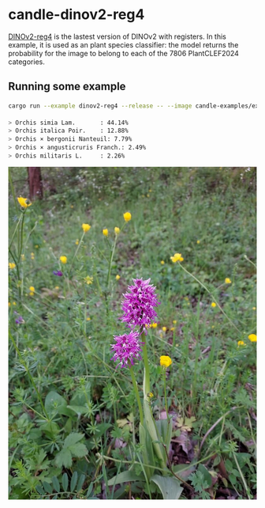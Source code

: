 # candle-dinov2-reg4

[DINOv2-reg4](https://arxiv.org/abs/2309.16588) is the lastest version of DINOv2 with registers.
In this example, it is used as an plant species classifier: the model returns the
probability for the image to belong to each of the 7806 PlantCLEF2024 categories.

## Running some example

```bash
cargo run --example dinov2-reg4 --release -- --image candle-examples/examples/dinov2-reg4/bd2d3830ac3270218ba82fd24e2290becd01317c.jpg

> Orchis simia Lam.       : 44.14%
> Orchis italica Poir.    : 12.88%
> Orchis × bergonii Nanteuil: 7.79%
> Orchis × angusticruris Franch.: 2.49%
> Orchis militaris L.     : 2.26%

```

![Orchis Simia](bd2d3830ac3270218ba82fd24e2290becd01317c.jpg)